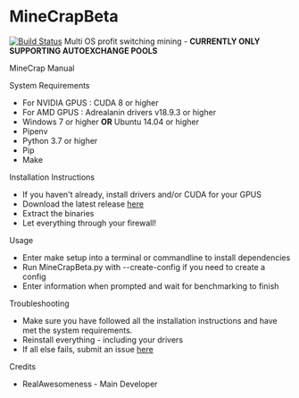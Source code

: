# MineCrapBeta
[![Build Status](https://travis-ci.org/RealAwesomeness/MineCrapBeta.svg?branch=master)](https://travis-ci.org/RealAwesomeness/MineCrapBeta)
Multi OS profit switching mining - **CURRENTLY ONLY SUPPORTING AUTOEXCHANGE POOLS**

MineCrap Manual

System Requirements

- For NVIDIA GPUS : CUDA 8 or higher
- For AMD GPUS : Adrealanin drivers v18.9.3 or higher
- Windows 7 or higher **OR** Ubuntu 14.04 or higher
- Pipenv
- Python 3.7 or higher
- Pip
- Make

Installation Instructions

- If you haven&#39;t already, install drivers and/or CUDA for your GPUS
- Download the latest release [here](http://github.com/RealAwesomeness/MineCrapBeta/releases)
- Extract the binaries
- Let everything through your firewall!

Usage

- Enter make setup into a terminal or commandline to install dependencies
- Run MineCrapBeta.py with --create-config if you need to create a config
- Enter information when prompted and wait for benchmarking to finish

Troubleshooting

- Make sure you have followed all the installation instructions and have met the system requirements.
- Reinstall everything - including your drivers
- If all else fails, submit an issue [here](http://github.com/RealAwesomeness/MineCrapBeta/issues)

Credits

- RealAwesomeness - Main Developer
